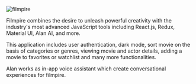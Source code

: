 
![filmpire](https://github.com/Amine-er/filmpire_errabi/assets/60274428/1a91edce-364c-4172-8020-c1239638b8c0)

Filmpire combines the desire to unleash powerful creativity with the industry's most advanced JavaScript tools including React.js, Redux, Material UI, Alan AI, and more.

This application includes user authentication, dark mode, sort movie on the basis of categories or genres, viewing movie and actor details, adding a movie to favorites or watchlist and many more functionalities.

Alan works as in-app voice assistant which create conversational experiences for filmpire.
